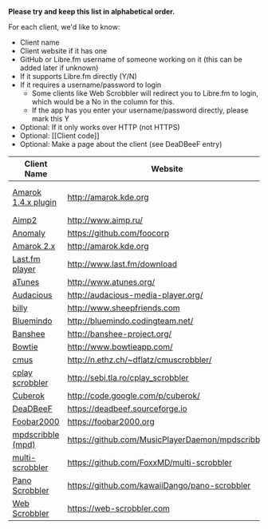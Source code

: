 <!--- 

Please do not make large edits to this page and leave it without the columns it already has.

-->

**Please try and keep this list in alphabetical order.**

For each client, we'd like to know:

* Client name
* Client website if it has one
* GitHub or Libre.fm username of someone working on it (this can be added later if unknown) 
* If it supports Libre.fm directly (Y/N)
* If it requires a username/password to login
  * Some clients like Web Scrobbler will redirect you to Libre.fm to login, which would be a No in the column for this. 
  * If the app has you enter your username/password directly, please mark this Y
* Optional: If it only works over HTTP (not HTTPS)
* Optional: [[Client code]]
* Optional: Make a page about the client (see DeaDBeeF entry)

<!-- Keep URLs reasonable short, link to them if needed) --> 

| Client Name | Website | Developer Username | Libre.fm supported? | Username/Password? | HTTP-Only? | Client Code |
| ------------| ------- | ------------------ | ------------------- | ------------------ | ----------- |  ----------- |
| [Amarok 1.4.x plugin](http://amarok.kde.org/) | http://amarok.kde.org | @esdaniel (based on AmarokNotify) | Yes | Yes | No | amk |
| [Aimp2](http://www.aimp.ru/) | http://www.aimp.ru/ | N/A | No | No | No | amp |
| [Anomaly](https://github.com/foocorp/hacienda/wiki/Clients) | https://github.com/foocorp | N/A | Yes | Yes | No | amy |
| [Amarok 2.x](http://amarok.kde.org/) | http://amarok.kde.org | N/A | Yes | Yes | No | ark |
| [Last.fm player](http://www.last.fm/download) | http://www.last.fm/download | N/A | No | Yes | No | ass |
| [aTunes](http://www.atunes.org/) | http://www.atunes.org/ | @rafelico | Yes | Yes | No | atu |
| [Audacious](http://audacious-media-player.org/) | http://audacious-media-player.org/ | @audacious-dev | Yes | Yes | No | aud |
| [billy](http://www.sheepfriends.com/?page=billy) | http://www.sheepfriends.com | N/A | No | No | No | bil |
| [Bluemindo](http://bluemindo.codingteam.net/) | http://bluemindo.codingteam.net/ | @deimosfr | Yes | Yes | No | blu |
| [Banshee](http://banshee-project.org/) | http://banshee-project.org/ | @banshee-dev | Yes | Yes | No | bsh |
| [Bowtie](http://www.bowtieapp.com/) | http://www.bowtieapp.com/ | N/A | No | No | No | bwt |
| [cmus](http://n.ethz.ch/%7edflatz/cmuscrobbler/) | http://n.ethz.ch/~dflatz/cmuscrobbler/ | @dflatz | Yes | Yes | No | cmu |
| [cplay scrobbler](http://sebi.tla.ro/cplay_scrobbler) | http://sebi.tla.ro/cplay_scrobbler | @sebitla | Yes | Yes | No | cpl |
| [Cuberok](http://code.google.com/p/cuberok/) | http://code.google.com/p/cuberok/ | N/A | Yes | Yes | No | cub |
| [DeaDBeeF](https://deadbeef.sourceforge.io) | https://deadbeef.sourceforge.io | N/A | Yes | Yes | No | ddb |
| [Foobar2000](https://foobar2000.org) | https://foobar2000.org | N/A | Yes | Yes | No | foo |
| [mpdscribble (mpd)](https://github.com/MusicPlayerDaemon/mpdscribble) | https://github.com/MusicPlayerDaemon/mpdscribble | @MaxKellermann | Yes | Yes | No | mdc |
| [multi-scrobbler](https://github.com/FoxxMD/multi-scrobbler) | https://github.com/FoxxMD/multi-scrobbler | @FoxxMD | No | No | No | N/A |
| [Pano Scrobbler](https://github.com/kawaiiDango/pano-scrobbler) | https://github.com/kawaiiDango/pano-scrobbler | @kawaiiDango | Yes | No | Yes | pns |
| [Web Scrobbler](https://web-scrobbler.com) | https://web-scrobbler.com | @web-scrobbler-dev | Yes | No | Yes | N/A |
